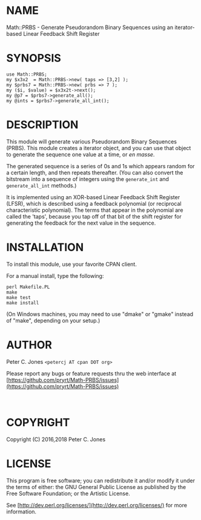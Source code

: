 # NAME

Math::PRBS - Generate Pseudorandom Binary Sequences using an iterator-based Linear Feedback Shift Register

# SYNOPSIS

    use Math::PRBS;
    my $x3x2  = Math::PRBS->new( taps => [3,2] );
    my $prbs7 = Math::PRBS->new( prbs => 7 );
    my ($i, $value) = $x3x2t->next();
    my @p7 = $prbs7->generate_all();
    my @ints = $prbs7->generate_all_int();

# DESCRIPTION

This module will generate various Pseudorandom Binary Sequences (PRBS).  This module creates a iterator object, and you can use that object to generate the sequence one value at a time, or _en masse_.

The generated sequence is a series of 0s and 1s which appears random for a certain length, and then repeats thereafter.  (You can also convert the bitstream into a sequence of integers using the `generate_int` and `generate_all_int` methods.)

It is implemented using an XOR-based Linear Feedback Shift Register (LFSR), which is described using a feedback polynomial (or reciprocal characteristic polynomial).  The terms that appear in the polynomial are called the 'taps', because you tap off of that bit of the shift register for generating the feedback for the next value in the sequence.

# INSTALLATION

To install this module, use your favorite CPAN client.

For a manual install, type the following:

    perl Makefile.PL
    make
    make test
    make install

(On Windows machines, you may need to use "dmake" or "gmake" instead of "make", depending on your setup.)

# AUTHOR

Peter C. Jones `<petercj AT cpan DOT org>`

Please report any bugs or feature requests thru the web interface at
[https://github.com/pryrt/Math-PRBS/issues](https://github.com/pryrt/Math-PRBS/issues)

<div>
    <a href="https://metacpan.org/pod/Math::PRBS"><img src="https://img.shields.io/cpan/v/Math-PRBS.svg?colorB=00CC00" alt="" title="metacpan"></a>
    <a href="http://matrix.cpantesters.org/?dist=Math-PRBS"><img src="http://cpants.cpanauthors.org/dist/Math-PRBS.png" alt="" title="cpan testers"></a>
    <a href="https://github.com/pryrt/Math-PRBS/releases"><img src="https://img.shields.io/github/release/pryrt/Math-PRBS.svg" alt="" title="github release"></a>
    <a href="https://github.com/pryrt/Math-PRBS/issues"><img src="https://img.shields.io/github/issues/pryrt/Math-PRBS.svg" alt="" title="issues"></a>
    <a href="https://travis-ci.org/pryrt/Math-PRBS"><img src="https://travis-ci.org/pryrt/Math-PRBS.svg?branch=master" alt="" title="build status"></a>
    <a href="https://coveralls.io/github/pryrt/Math-PRBS?branch=master"><img src="https://coveralls.io/repos/github/pryrt/Math-PRBS/badge.svg?branch=master" alt="" title="test coverage"></a>
</div>

# COPYRIGHT

Copyright (C) 2016,2018 Peter C. Jones

# LICENSE

This program is free software; you can redistribute it and/or modify it
under the terms of either: the GNU General Public License as published
by the Free Software Foundation; or the Artistic License.

See [http://dev.perl.org/licenses/](http://dev.perl.org/licenses/) for more information.

